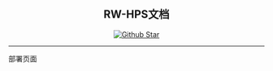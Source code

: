 <div align="center">
<H2> RW-HPS文档 </H2>

[![Github Star](https://img.shields.io/github/stars/RW-HPS/RW-HPS.svg)](https://github.com/RW-HPS/RW-HPS)

</div>

---

部署页面